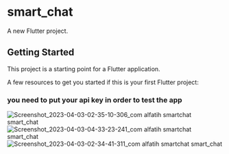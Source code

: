 # smart_chat

A new Flutter project.

## Getting Started

This project is a starting point for a Flutter application.

A few resources to get you started if this is your first Flutter project:

### you need to put your api key in order to test the app

![Screenshot_2023-04-03-02-35-10-306_com alfatih smartchat smart_chat](https://user-images.githubusercontent.com/35189369/230244121-ff19425d-19e9-4d5f-83ba-58bee8abbfeb.jpg)
![Screenshot_2023-04-03-04-33-23-241_com alfatih smartchat smart_chat](https://user-images.githubusercontent.com/35189369/230244129-36bee542-bd9e-4e9e-b722-67f87504ee5e.jpg)
![Screenshot_2023-04-03-02-34-41-311_com alfatih smartchat smart_chat](https://user-images.githubusercontent.com/35189369/230244130-a58b7d62-6bf1-48b3-af2f-7a81a4d22c2f.jpg)

